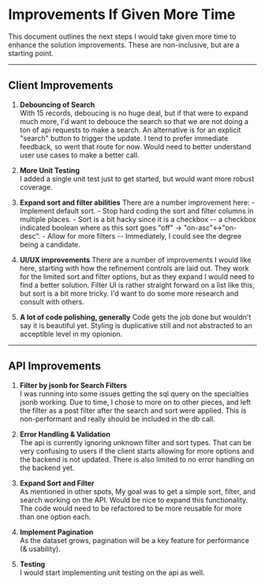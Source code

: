 # Improvements If Given More Time

This document outlines the next steps I would take given more time to enhance the solution improvements. These are non-inclusive, but are a starting point.

---

## Client Improvements

1. **Debouncing of Search**  
   With 15 records, deboucing is no huge deal, but if that were to expand much more, I'd want to debouce the search so that we are not doing a ton of api requests to make a search. An alternative is for an explicit "search" button to trigger the update. I tend to prefer immediate feedback, so went that route for now. Would need to better understand user use cases to make a better call. 

2. **More Unit Testing**  
   I added a single unit test just to get started, but would want more robust coverage.

3. **Expand sort and filter abilities**
    There are a number improvement here:
        - Implement default sort.
        - Stop hard coding the sort and filter columns in multiple places. 
        - Sort is a bit hacky since it is a checkbox -- a checkbox indicated boolean    where as this sort goes "off" -> "on-asc"<->"on-desc".
        - Allow for more filters -- Immediately, I could see the degree being a candidate.

4. **UI/UX improvements**
    There are a number of improvements I would like here, starting with how the refinement controls are laid out. They work for the limited sort and filter options, but as they expand I would need to find a better solution. Filter UI is rather straight forward on a list like this, but sort is a bit more tricky. I'd want to do some more research and consult with others.

5. **A lot of code polishing, generally**
    Code gets the job done but wouldn't say it is beautiful yet. Styling is duplicative still and not abstracted to an acceptible level in my opionion.

---

## API Improvements

1. **Filter by jsonb for Search Filters**  
   I was running into some issues getting the sql query on the specialties jsonb working. Due to time, I chose to more on to other pieces, and left the filter as a post filter after the search and sort were applied. This is non-performant and really should be included in the db call.

2. **Error Handling & Validation**  
    The api is currently ignoring unknown filter and sort types. That can be very confusing to users if the client starts allowing for more options and the backend is not updated. There is also limited to no error handling on the backend yet.
   
3. **Expand Sort and Filter**  
   As mentioned in other spots, My goal was to get a simple sort, filter, and search working on the API. Would be nice to expand this functionality. The code would need to be refactored to be more reusable for more than one option each.

4. **Implement Pagination**  
   As the dataset grows, pagination will be a key feature for performance (& usability).

5. **Testing**  
    I would start implementing unit testing on the api as well.